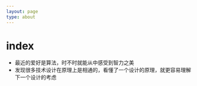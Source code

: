 ```yaml
---
layout: page
type: about
---
```

# index

- 最近的爱好是算法，时不时就能从中感受到智力之美
- 发现很多技术设计在原理上是相通的，看懂了一个设计的原理，就更容易理解下一个设计的考虑
